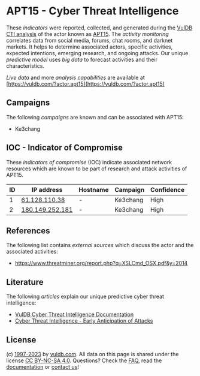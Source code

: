 # APT15 - Cyber Threat Intelligence

These _indicators_ were reported, collected, and generated during the [VulDB CTI analysis](https://vuldb.com/?kb.cti) of the actor known as [APT15](https://vuldb.com/?actor.apt15). The _activity monitoring_ correlates data from social media, forums, chat rooms, and darknet markets. It helps to determine associated actors, specific activities, expected intentions, emerging research, and ongoing attacks. Our unique _predictive model_ uses _big data_ to forecast activities and their characteristics.

_Live data_ and more _analysis capabilities_ are available at [https://vuldb.com/?actor.apt15](https://vuldb.com/?actor.apt15)

## Campaigns

The following _campaigns_ are known and can be associated with APT15:

* Ke3chang

## IOC - Indicator of Compromise

These _indicators of compromise_ (IOC) indicate associated network resources which are known to be part of research and attack activities of APT15.

ID | IP address | Hostname | Campaign | Confidence
-- | ---------- | -------- | -------- | ----------
1 | [61.128.110.38](https://vuldb.com/?ip.61.128.110.38) | - | Ke3chang | High
2 | [180.149.252.181](https://vuldb.com/?ip.180.149.252.181) | - | Ke3chang | High

## References

The following list contains _external sources_ which discuss the actor and the associated activities:

* https://www.threatminer.org/report.php?q=XSLCmd_OSX.pdf&y=2014

## Literature

The following _articles_ explain our unique predictive cyber threat intelligence:

* [VulDB Cyber Threat Intelligence Documentation](https://vuldb.com/?kb.cti)
* [Cyber Threat Intelligence - Early Anticipation of Attacks](https://www.scip.ch/en/?labs.20201022)

## License

(c) [1997-2023](https://vuldb.com/?kb.changelog) by [vuldb.com](https://vuldb.com/?kb.about). All data on this page is shared under the license [CC BY-NC-SA 4.0](https://creativecommons.org/licenses/by-nc-sa/4.0/). Questions? Check the [FAQ](https://vuldb.com/?kb.faq), read the [documentation](https://vuldb.com/?kb) or [contact us](https://vuldb.com/?contact)!
